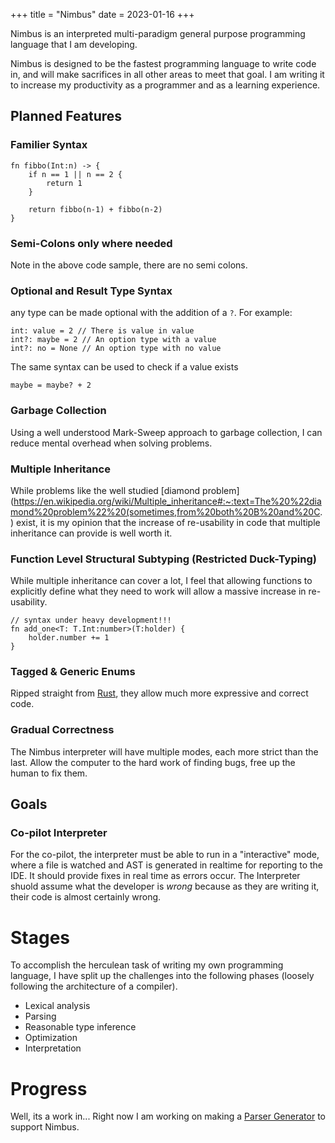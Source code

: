 +++
title = "Nimbus"
date = 2023-01-16
+++

Nimbus is an interpreted multi-paradigm general purpose programming language that I am developing.

Nimbus is designed to be the fastest programming language to write code in, and will make sacrifices in all other areas 
to meet that goal. I am writing it to increase my productivity as a programmer and as a learning experience.

## Planned Features

### Familier Syntax
```nimbus
fn fibbo(Int:n) -> {
    if n == 1 || n == 2 {
        return 1
    }

    return fibbo(n-1) + fibbo(n-2)
}
```
### Semi-Colons only where needed
Note in the above code sample, there are no semi colons.

### Optional and Result Type Syntax
any type can be made optional with the addition of a `?`. For example:
```nimbus
int: value = 2 // There is value in value
int?: maybe = 2 // An option type with a value
int?: no = None // An option type with no value
```
The same syntax can be used to check if a value exists
```
maybe = maybe? + 2
```

### Garbage Collection
Using a well understood Mark-Sweep approach to garbage collection, I can reduce mental overhead when solving problems.

### Multiple Inheritance
While problems like the well studied [diamond problem](https://en.wikipedia.org/wiki/Multiple_inheritance#:~:text=The%20%22diamond%20problem%22%20(sometimes,from%20both%20B%20and%20C. )
exist, it is my opinion that the increase of re-usability in code that multiple inheritance can provide is well worth it.

### Function Level Structural Subtyping (Restricted Duck-Typing)
While multiple inheritance can cover a lot, I feel that allowing functions to explicitly define what they need to work 
will allow a massive increase in re-usability.
```nimbus
// syntax under heavy development!!!
fn add_one<T: T.Int:number>(T:holder) {
    holder.number += 1
}
```

### Tagged & Generic Enums
Ripped straight from [Rust](https://www.rust-lang.org/), they allow much more expressive and correct code.

### Gradual Correctness
The Nimbus interpreter will have multiple modes, each more strict than the last. Allow the computer to the hard work of 
finding bugs, free up the human to fix them. 


## Goals

### Co-pilot Interpreter
For the co-pilot, the interpreter must be able to run in a "interactive" mode, where a file is watched and AST is generated in realtime for reporting to the IDE. It should provide fixes in real time as errors occur. The Interpreter shuold assume what the developer is *wrong* because as they are writing it, their code is almost certainly wrong.


# Stages
To accomplish the herculean task of writing my own programming language, I have split up the challenges into the 
following phases (loosely following the architecture of a compiler).
- Lexical analysis
- Parsing
- Reasonable type inference
- Optimization
- Interpretation

# Progress
Well, its a work in... Right now I am working on making a [Parser Generator](@/lalr-generator.md) to support Nimbus.

